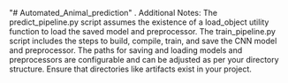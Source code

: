 "# Automated_Animal_prediction" 
.
Additional Notes:
The predict_pipeline.py script assumes the existence of a load_object utility function to load the saved model and preprocessor.
The train_pipeline.py script includes the steps to build, compile, train, and save the CNN model and preprocessor.
The paths for saving and loading models and preprocessors are configurable and can be adjusted as per your directory structure. Ensure that directories like artifacts exist in your project.